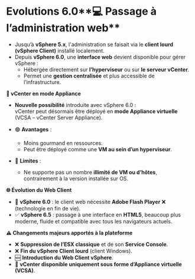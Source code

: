 # Evolutions 6.0**💻 Passage à l’administration web**

- Jusqu’à **vSphere 5.x**, l'administration se faisait via le **client lourd (vSphere Client)** installé localement.
- Depuis **vSphere 6.0**, une **interface web** devient disponible pour gérer vSphere :
  - Hébergée directement sur **l’hyperviseur** ou sur **le serveur vCenter**.
  - Permet une **gestion centralisée** et plus accessible de l’infrastructure.



**🧱 vCenter en mode Appliance**

- **Nouvelle possibilité** introduite avec vSphere 6.0 :  
  vCenter peut désormais être déployé en **mode Appliance virtuelle** (VCSA – vCenter Server Appliance).

- 🟢 **Avantages** :
  - Moins gourmand en ressources.
  - Peut être déployé comme une **VM au sein d’un hyperviseur**.
- 🔴 **Limites** :
  - Ne supporte pas un nombre **illimité de VM ou d’hôtes**, contrairement à la version installée sur OS.



**🌐 Évolution du Web Client**

- 🔁 **vSphere 6.0** : le client web nécessite **Adobe Flash Player** ❌ (technologie en fin de vie).
- ✅ **vSphere 6.5** : passage à une interface en **HTML5**, beaucoup plus moderne, fluide et compatible avec tous les navigateurs actuels.



**⚠️ Changements majeurs apportés à la plateforme**

- ❌ **Suppression de l’ESX classique** et de son **Service Console**.
- ❌ **Fin du vSphere Client lourd** (client Windows).
- 🆕 **Introduction du Web Client vSphere**.
- 🧩 **vCenter disponible uniquement sous forme d’Appliance virtuelle (VCSA)**.
